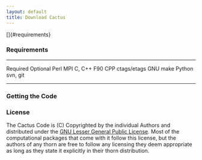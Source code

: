 ```yaml
---
layout: default
title: Download Cactus
---
```

[]{#requirements}

### Requirements

  ---------- -------------
  Required   Optional
  Perl       MPI
  C, C++     F90
  CPP        ctags/etags
  GNU make   Python
  svn, git   
  ---------- -------------

### Getting the Code

### License

The Cactus Code is (C) Copyrighted by the individual Authors and
distributed under the [GNU Lesser General Public
License](http://www.gnu.org/copyleft/lgpl.html). Most of the
computational packages that come with it follow this license, but the
authors of any thorn are free to follow any licensing they deem
appropriate as long as they state it explicitly in their thorn
distribution.

